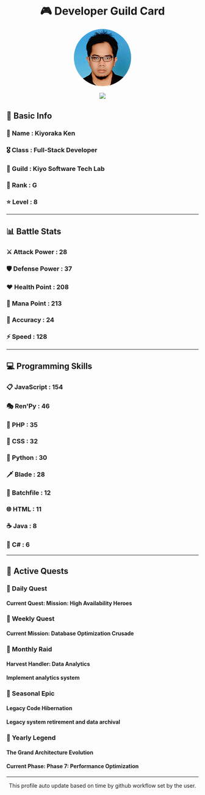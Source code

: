 <div align="center">

# 🎮 Developer Guild Card

<!-- Replace with your profile image -->
<img src="./assets/profile.png" width="150" height="150" style="border-radius: 50%"/>

![](https://komarev.com/ghpvc/?username=Kiyoraka&style=flat)
</div>

##  📌 Basic Info
### 👤 Name : Kiyoraka Ken
### 🎖️ Class : Full-Stack Developer
### 🎪 Guild : Kiyo Software Tech Lab 
### 🔰 Rank : G 
### ⭐ Level : 8

---
## 📊 Battle Stats

### ⚔️ Attack Power  : 28 
### 🛡️ Defense Power : 37 
### ❤️ Health Point  : 208 
### 🔮 Mana Point    : 213 
### 🎯 Accuracy      : 24 
### ⚡ Speed         : 128

---
## 💻 Programming Skills

### 📋 JavaScript : 154
### 🎭 Ren'Py : 46
### 🐘 PHP : 35
### 🎨 CSS : 32
### 🐍 Python : 30
### 🗡️ Blade : 28
### 📝 Batchfile : 12
### 🌐 HTML : 11
### ☕ Java : 8
### 🎯 C# : 6

---
## 📜 Active Quests

### 🌅 Daily Quest

#### Current Quest: Mission: High Availability Heroes

### 📅 Weekly Quest
#### Current Mission: Database Optimization Crusade

### 🌙 Monthly Raid
#### Harvest Handler: Data Analytics
#### Implement analytics system

### 🌠 Seasonal Epic
#### Legacy Code Hibernation
#### Legacy system retirement and data archival

### 👑 Yearly Legend
#### The Grand Architecture Evolution
#### Current Phase: Phase 7: Performance Optimization

---
<div align="center">
  This profile auto update based on time by github workflow set by the user.
</div>